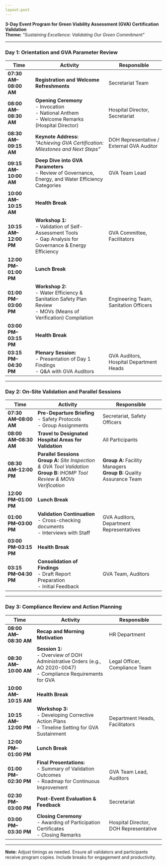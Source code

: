```yaml
---
layout:post
---
```


**3-Day Event Program for Green Viability Assessment (GVA) Certification Validation**  
**Theme:** *"Sustaining Excellence: Validating Our Green Commitment"*  

---

### **Day 1: Orientation and GVA Parameter Review**  
| **Time**          | **Activity**                                                                 | **Responsible**                          |  
|--------------------|-----------------------------------------------------------------------------|------------------------------------------|  
| **07:30 AM–08:00 AM** | **Registration and Welcome Refreshments**                                   | Secretariat Team                         |  
| **08:00 AM–08:30 AM** | **Opening Ceremony**<br> - Invocation<br> - National Anthem<br> - Welcome Remarks (Hospital Director) | Hospital Director, Secretariat           |  
| **08:30 AM–09:15 AM** | **Keynote Address:** *"Achieving GVA Certification: Milestones and Next Steps"* | DOH Representative / External GVA Auditor |  
| **09:15 AM–10:00 AM** | **Deep Dive into GVA Parameters**<br> - Review of Governance, Energy, and Water Efficiency Categories | GVA Team Lead                            |  
| **10:00 AM–10:15 AM** | **Health Break**                                                           |                                          |  
| **10:15 AM–12:00 PM** | **Workshop 1:**<br> - Validation of Self-Assessment Tools<br> - Gap Analysis for Governance & Energy Efficiency | GVA Committee, Facilitators              |  
| **12:00 PM–01:00 PM** | **Lunch Break**                                                            |                                          |  
| **01:00 PM–03:00 PM** | **Workshop 2:**<br> - Water Efficiency & Sanitation Safety Plan Review<br> - MOVs (Means of Verification) Compilation | Engineering Team, Sanitation Officers    |  
| **03:00 PM–03:15 PM** | **Health Break**                                                           |                                          |  
| **03:15 PM–04:30 PM** | **Plenary Session:**<br> - Presentation of Day 1 Findings<br> - Q&A with GVA Auditors | GVA Auditors, Hospital Department Heads  |  

---

### **Day 2: On-Site Validation and Parallel Sessions**  
| **Time**          | **Activity**                                                                 | **Responsible**                          |  
|--------------------|-----------------------------------------------------------------------------|------------------------------------------|  
| **07:30 AM–08:00 AM** | **Pre-Departure Briefing**<br> - Safety Protocols<br> - Group Assignments   | Secretariat, Safety Officers             |  
| **08:00 AM–08:30 AM** | **Travel to Designated Hospital Areas for Validation**                      | All Participants                         |  
| **08:30 AM–12:00 PM** | **Parallel Sessions**<br> **Group A:** *Site Inspection & GVA Tool Validation*<br> **Group B:** *IHOMP Tool Review & MOVs Verification* | **Group A:** Facility Managers<br> **Group B:** Quality Assurance Team |  
| **12:00 PM–01:00 PM** | **Lunch Break**                                                            |                                          |  
| **01:00 PM–03:00 PM** | **Validation Continuation**<br> - Cross-checking documents<br> - Interviews with Staff | GVA Auditors, Department Representatives |  
| **03:00 PM–03:15 PM** | **Health Break**                                                           |                                          |  
| **03:15 PM–04:30 PM** | **Consolidation of Findings**<br> - Draft Report Preparation<br> - Initial Feedback | GVA Team, Auditors                       |  

---

### **Day 3: Compliance Review and Action Planning**  
| **Time**          | **Activity**                                                                 | **Responsible**                          |  
|--------------------|-----------------------------------------------------------------------------|------------------------------------------|  
| **08:00 AM–08:30 AM** | **Recap and Morning Motivation**                                           | HR Department                            |  
| **08:30 AM–10:00 AM** | **Session 1:**<br> - Overview of DOH Administrative Orders (e.g., AO 2020-0047)<br> - Compliance Requirements for GVA | Legal Officer, Compliance Team           |  
| **10:00 AM–10:15 AM** | **Health Break**                                                           |                                          |  
| **10:15 AM–12:00 PM** | **Workshop 3:**<br> - Developing Corrective Action Plans<br> - Timeline Setting for GVA Sustainment | Department Heads, Facilitators           |  
| **12:00 PM–01:00 PM** | **Lunch Break**                                                            |                                          |  
| **01:00 PM–02:30 PM** | **Final Presentations:**<br> - Summary of Validation Outcomes<br> - Roadmap for Continuous Improvement | GVA Team Lead, Auditors                  |  
| **02:30 PM–03:00 PM** | **Post-Event Evaluation & Feedback**                                       | Secretariat                              |  
| **03:00 PM–03:30 PM** | **Closing Ceremony**<br> - Awarding of Participation Certificates<br> - Closing Remarks | Hospital Director, DOH Representative    |  

---  
**Note:** Adjust timings as needed. Ensure all validators and participants receive program copies. Include breaks for engagement and productivity.